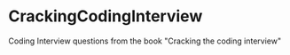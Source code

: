 # CrackingCodingInterview

Coding Interview questions from the book "Cracking the coding interview"
